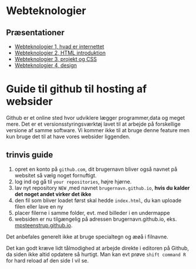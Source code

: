 # Webteknologier


## Præsentationer
* [Webteknologier 1, hvad er internettet](/filer/Webteknologier1.pdf)
* [Webteknologier 2, HTML introduktion](/filer/Webteknologier2.pdf)
* [Webteknologier 3, projekt og CSS](/filer/Webteknologier3.pdf)
* [Webteknologier 4, design](/filer/Webteknologier4.pdf)

# Guide til github til hosting af websider

Github er et online sted hvor udviklere lægger programmer,data og meget mere. Det er et versionsstyringsværktøj lavet til at arbejde på forskellige versione af samme software. Vi kommer ikke til at bruge denne feature men kun bruge
det til at have vores websider liggenden.

## trinvis guide
1. opret en konto på ```github.com```, dit brugernavn bliver også navnet på websitet så vælg noget fornuftigt.
2. log ind og gå til ```your repositories```, højre hjørne.
3. lav nyt repository ``` NEW ``` ,med navnet ```brugernavn.github.io```, **hvis du kalder det noget andet virker det ikke**
4. den fil som bliver loadet først skal hedde ```index.html```, du kan uploade filen eller lave en ny
5. placer filerne i samme folder, evt. med billeder i en undermappe
6. websiden er nu tilgængelig på adressen brugernavn.github.io, eks. [mpsteenstrup.github.io](http://mpsteenstrup.github.io).


Det anbefales generelt ikke at bruge specialtegn og æøå i filnavne.

Det kan godt kræve lidt tålmodighed at arbejde direkte i editoren på Github, da siden ikke altid opdatere så hurtigt. Man kan evt prøve ```shift command R``` for hard reload af den side I vil se.
